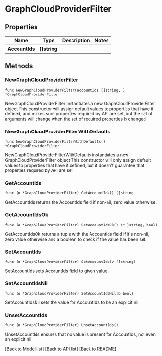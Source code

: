 # GraphCloudProviderFilter

## Properties

Name | Type | Description | Notes
------------ | ------------- | ------------- | -------------
**AccountIds** | **[]string** |  | 

## Methods

### NewGraphCloudProviderFilter

`func NewGraphCloudProviderFilter(accountIds []string, ) *GraphCloudProviderFilter`

NewGraphCloudProviderFilter instantiates a new GraphCloudProviderFilter object
This constructor will assign default values to properties that have it defined,
and makes sure properties required by API are set, but the set of arguments
will change when the set of required properties is changed

### NewGraphCloudProviderFilterWithDefaults

`func NewGraphCloudProviderFilterWithDefaults() *GraphCloudProviderFilter`

NewGraphCloudProviderFilterWithDefaults instantiates a new GraphCloudProviderFilter object
This constructor will only assign default values to properties that have it defined,
but it doesn't guarantee that properties required by API are set

### GetAccountIds

`func (o *GraphCloudProviderFilter) GetAccountIds() []string`

GetAccountIds returns the AccountIds field if non-nil, zero value otherwise.

### GetAccountIdsOk

`func (o *GraphCloudProviderFilter) GetAccountIdsOk() (*[]string, bool)`

GetAccountIdsOk returns a tuple with the AccountIds field if it's non-nil, zero value otherwise
and a boolean to check if the value has been set.

### SetAccountIds

`func (o *GraphCloudProviderFilter) SetAccountIds(v []string)`

SetAccountIds sets AccountIds field to given value.


### SetAccountIdsNil

`func (o *GraphCloudProviderFilter) SetAccountIdsNil(b bool)`

 SetAccountIdsNil sets the value for AccountIds to be an explicit nil

### UnsetAccountIds
`func (o *GraphCloudProviderFilter) UnsetAccountIds()`

UnsetAccountIds ensures that no value is present for AccountIds, not even an explicit nil

[[Back to Model list]](../README.md#documentation-for-models) [[Back to API list]](../README.md#documentation-for-api-endpoints) [[Back to README]](../README.md)


